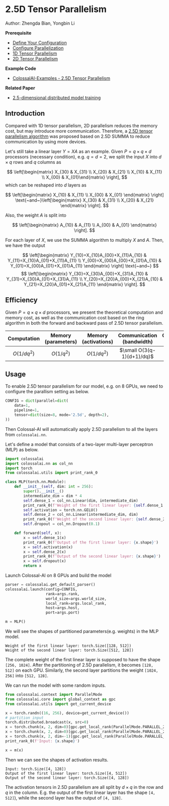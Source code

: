 # 2.5D Tensor Parallelism

Author: Zhengda Bian, Yongbin Li

**Prerequisite**
- [Define Your Configuration](../basics/define_your_config.md)
- [Configure Parallelization](../basics/configure_parallelization.md)
- [1D Tensor Parallelism](./1D_tensor_parallel.md)
- [2D Tensor Parallelism](./2D_tensor_parallel.md)

**Example Code**
- [ColossalAI-Examples - 2.5D Tensor Parallelism](https://github.com/hpcaitech/ColossalAI-Examples/tree/main/features/tensor_parallel/tensor_parallel_2p5d.py)

**Related Paper**
- [2.5-dimensional distributed model training](https://arxiv.org/pdf/2105.14500.pdf)

## Introduction

Compared with 1D tensor parallelism, 2D parallelism reduces the memory cost, but may introduce more communication. 
Therefore, a  [2.5D tensor parallelism algorithm](https://arxiv.org/pdf/2105.14500.pdf) was proposed based on 2.5D SUMMA to reduce communication by using more devices.

Let's still take a linear layer $Y = XA$ as an example.
Given $P=q \times q \times d$ processors (necessary condition), e.g. $q=d=2$, we split the input $X$ into $d\times q$ rows and $q$ columns as

$$
\left[\begin{matrix} X_{30} & X_{31} \\ X_{20} & X_{21} \\ X_{10} & X_{11} \\ X_{00} & X_{01}\end{matrix} \right],
$$
which can be reshaped into $d$ layers as

$$
\left[\begin{matrix} X_{10} & X_{11} \\ X_{00} & X_{01} \end{matrix} \right] \text{~and~}\left[\begin{matrix} X_{30} & X_{31} \\ X_{20} & X_{21} \end{matrix} \right].
$$

Also, the weight $A$ is split into

$$
\left[\begin{matrix} A_{10} & A_{11} \\ A_{00} & A_{01} \end{matrix} \right].
$$

For each layer of $X$, we use the SUMMA algorithm to multiply $X$ and $A$.
Then, we have the output

$$
\left[\begin{matrix} Y_{10}=X_{10}A_{00}+X_{11}A_{10} & Y_{11}=X_{10}A_{01}+X_{11}A_{11} \\ Y_{00}=X_{00}A_{00}+X_{01}A_{10} & Y_{01}=X_{00}A_{01}+X_{01}A_{11} \end{matrix} \right]
\text{~and~}
$$
$$
\left[\begin{matrix} Y_{30}=X_{30}A_{00}+X_{31}A_{10} & Y_{31}=X_{30}A_{01}+X_{31}A_{11} \\ Y_{20}=X_{20}A_{00}+X_{21}A_{10} & Y_{21}=X_{20}A_{01}+X_{21}A_{11} \end{matrix} \right].
$$

## Efficiency
Given $P=q \times q \times d$ processors, we present the theoretical computation and memory cost, as well as the communication cost based on the ring algorithm in both the forward and backward pass of 2.5D tensor parallelism.

| Computation | Memory (parameters) | Memory (activations) | Communication (bandwidth) | Communication (latency) |
| :-:         | :-:              | :-:                  | :-:                       | :-:                     |
| $O(1/dq^2)$ | $O(1/q^2)$       | $O(1/dq^2)$          | $\small O(3(q-1)(d+1)/dq)$       | $O(6(q-1))$             |

## Usage

To enable 2.5D tensor parallelism for our model, e.g. on 8 GPUs, we need to configure the parallism setting as below.
```python
CONFIG = dict(parallel=dict(
    data=1,
    pipeline=1,
    tensor=dict(size=8, mode='2.5d', depth=2),
))

```
Then Colossal-AI will automatically apply 2.5D parallelism to all the layers from `colossalai.nn`.

Let's define a model that consists of a two-layer multi-layer perceptron (MLP) as below.
```python
import colossalai
import colossalai.nn as col_nn
import torch
from colossalai.utils import print_rank_0

class MLP(torch.nn.Module):
    def __init__(self, dim: int = 256):
        super().__init__()
        intermediate_dim = dim * 4
        self.dense_1 = col_nn.Linear(dim, intermediate_dim)
        print_rank_0(f'Weight of the first linear layer: {self.dense_1.weight.shape}')
        self.activation = torch.nn.GELU()
        self.dense_2 = col_nn.Linear(intermediate_dim, dim)
        print_rank_0(f'Weight of the second linear layer: {self.dense_2.weight.shape}')
        self.dropout = col_nn.Dropout(0.1)

    def forward(self, x):
        x = self.dense_1(x)
        print_rank_0(f'Output of the first linear layer: {x.shape}')
        x = self.activation(x)
        x = self.dense_2(x)
        print_rank_0(f'Output of the second linear layer: {x.shape}')
        x = self.dropout(x)
        return x
```
Launch Colossal-AI on 8 GPUs and build the model
```python
parser = colossalai.get_default_parser()
colossalai.launch(config=CONFIG,
                  rank=args.rank,
                  world_size=args.world_size,
                  local_rank=args.local_rank,
                  host=args.host,
                  port=args.port)

m = MLP()
```
We will see the shapes of partitioned parameters(e.g. weights) in the MLP model.
```shell
Weight of the first linear layer: torch.Size([128, 512])
Weight of the second linear layer: torch.Size([512, 128])
```
The complete weight of the first linear layer is supposed to have the shape `[256, 1024]`. After the partitioning of 2.5D parallelism, it becomes `[128, 512]` on each GPU.
Similarly, the second layer partitions the weight `[1024, 256]` into `[512, 128]`.

We can run the model with some random inputs.
```python
from colossalai.context import ParallelMode
from colossalai.core import global_context as gpc
from colossalai.utils import get_current_device

x = torch.randn((16, 256), device=get_current_device())
# partition input
torch.distributed.broadcast(x, src=0)
x = torch.chunk(x, 2, dim=0)[gpc.get_local_rank(ParallelMode.PARALLEL_2P5D_DEP)]
x = torch.chunk(x, 2, dim=0)[gpc.get_local_rank(ParallelMode.PARALLEL_2P5D_COL)]
x = torch.chunk(x, 2, dim=-1)[gpc.get_local_rank(ParallelMode.PARALLEL_2P5D_ROW)]
print_rank_0(f'Input: {x.shape}')

x = m(x)
```
Then we can see the shapes of activation results.
```shell
Input: torch.Size([4, 128])
Output of the first linear layer: torch.Size([4, 512])
Output of the second linear layer: torch.Size([4, 128])
```
The activation tensors in 2.5D parallelism are all split by $d \times q$ in the row and $q$ in the column.
E.g. the output of the first linear layer has the shape `[4, 512]`), while the second layer has the output of `[4, 128]`.